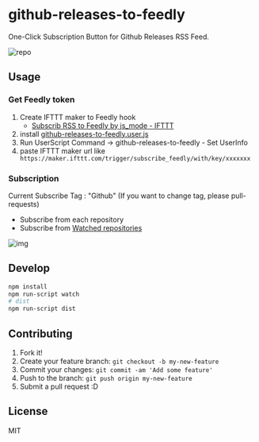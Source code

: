 github-releases-to-feedly
=========================

One-Click Subscription Button for Github Releases RSS Feed.

![repo](http://take.ms/2bbce)

Usage
-----

### Get Feedly token

1. Create IFTTT maker to Feedly hook
    - [Subscrib RSS to Feedly by js_mode - IFTTT](https://ifttt.com/recipes/426295-subscrib-rss-to-feedly "Subscrib RSS to Feedly by js_mode - IFTTT")
5. install [github-releases-to-feedly.user.js](https://raw.githubusercontent.com/azu/github-releases-to-feedly/master/github-releases-to-feedly.user.js)
6. Run UserScript Command -> github-releases-to-feedly - Set UserInfo
7. paste IFTTT maker url like `  https://maker.ifttt.com/trigger/subscribe_feedly/with/key/xxxxxxx` 

### Subscription

Current Subscribe Tag : "Github" (If you want to change tag, please pull-requests)

- Subscribe from each repository
- Subscribe from [Watched repositories](https://github.com/watching)

![img](http://take.ms/qDycP)

Develop
-------

```sh
npm install
npm run-script watch
# dist
npm run-script dist
```

Contributing
------------

1. Fork it!
2. Create your feature branch: `git checkout -b my-new-feature`
3. Commit your changes: `git commit -am 'Add some feature'`
4. Push to the branch: `git push origin my-new-feature`
5. Submit a pull request :D

License
-------

MIT
